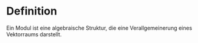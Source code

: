 # Definition
Ein Modul ist eine algebraische Struktur, die eine Verallgemeinerung eines Vektorraums darstellt.
